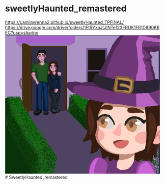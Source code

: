 # sweetlyHaunted_remastered
https://camilavrenna2.github.io/sweetlyHaunted_TPFINAL/
https://drive.google.com/drive/folders/1Ft9YxaJtJINTef23FRUK1FR1D890KREC?usp=sharing
<img src="https://github.com/CamilaVRenna2/sweetlyHaunted_TPFINAL/blob/main/public/images/icono.png" width="600" height="450"># SweetlyHaunted_remastered
